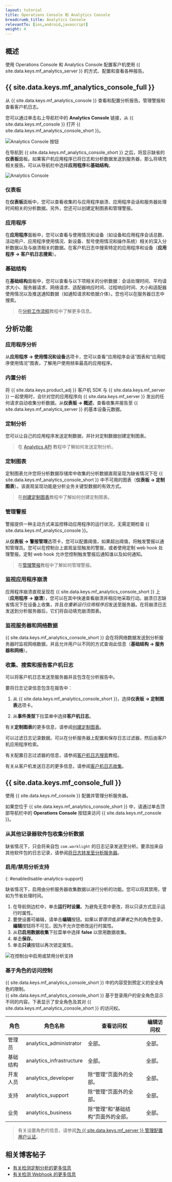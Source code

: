 ```yaml
---
layout: tutorial
title: Operations Console 和 Analytics Console
breadcrumb_title: Analytics Console
relevantTo: [ios,android,javascript]
weight: 4
---
```

<!-- NLS_CHARSET=UTF-8 -->

## 概述
使用 Operations Console 和 Analytics Console 配置客户机使用 {{ site.data.keys.mf_analytics_server }} 的方式、配置和查看各种报告。

## {{ site.data.keys.mf_analytics_console_full }}
从 {{ site.data.keys.mf_analytics_console }} 查看和配置分析报告。管理警报和查看客户机日志。

您可以通过单击右上导航栏中的 **Analytics Console** 链接，从 {{ site.data.keys.mf_console }} 打开 {{ site.data.keys.mf_analytics_console_short }}。

![Analytics Console 按钮](analytics-console-button.png)

在导航到 {{ site.data.keys.mf_analytics_console_short }} 之后，将显示缺省的**仪表板**面板。如果客户机应用程序已将日志和分析数据发送到服务器，那么将填充相关报告。可以从导航栏中选择**应用程序**和**基础结构**。

![Analytics Console](analytics-console.png)

### 仪表板
在**仪表板**面板中，您可以查看收集的与应用程序崩溃、应用程序会话和服务器处理时间相关的分析数据。另外，您还可以创建定制图表和管理警报。

### 应用程序
在**应用程序**面板中，您可以查看与使用情况和设备（如设备和应用程序会话总数、活动用户、应用程序使用情况、新设备、型号使用情况和操作系统）相关的深入分析数据以及与崩溃相关的数据。在客户机日志中搜索特定的应用程序和设备（**应用程序 → 客户机日志搜索**）。


### 基础结构
在**基础结构**面板中，您可以查看与以下项相关的分析数据：会话处理时间、平均请求大小、服务器请求、网络请求、适配器响应时间、过程响应时间、大小和适配器使用情况以及推送通知数据（如通知请求和依据介体）。您也可以在服务器日志中搜索。

> 在[分析工作流程](../workflows/)教程中了解更多信息。

## 分析功能

### 应用程序分析
从**应用程序 → 使用情况和设备**选项卡，您可以查看“应用程序会话”图表和“应用程序使用情况”图表，了解用户使用频率最高的应用程序。

### 内置分析
将 {{ site.data.keys.product_adj }} 客户机 SDK 与 {{ site.data.keys.mf_server }} 一起使用时，会针对您的应用程序向 {{ site.data.keys.mf_server }} 发出的任何请求自动收集分析数据。从**仪表板 → 概述**，查看收集并报告至 {{ site.data.keys.mf_analytics_server }} 的基本设备元数据。

### 定制分析
您可以让自己的应用程序发送定制数据，并针对定制数据创建定制图表。

> 在 [Analytics API](../analytics-api/) 教程中了解如何发送定制分析。

### 定制图表
定制图表允许您将分析数据存储库中收集的分析数据直观呈现为缺省情况下在 {{ site.data.keys.mf_analytics_console_short }} 中不可用的图表（**仪表板 → 定制图表**）。该直观呈现功能是分析业务关键型数据的有效方式。

> 在[创建定制图表](custom-charts/)教程中了解如何创建定制图表。

### 管理警报
警报提供一种主动方式来监控移动应用程序的运行状况，无需定期检查 {{ site.data.keys.mf_analytics_console }}。

从**仪表板 → 警报管理**选项卡，您可以配置阈值，如果超出阈值，将触发警报以通知管理员。您可以在控制台上直观呈现触发的警报，或者使用定制 web hook 处理警报。定制 web hook 允许您控制触发警报后通知谁以及如何通知。

> 在[管理警报](alerts/)教程中了解如何管理警报。

### 监视应用程序崩溃
应用程序崩溃直观呈现在 {{ site.data.keys.mf_analytics_console_short }} 上（**应用程序 → 崩溃**），您可以在其中快速查看崩溃并相应地采取行动。崩溃日志缺省情况下在设备上收集，并且*在重新运行应用程序后*发送至服务器。在将崩溃日志发送到分析服务器后，它们将自动填充崩溃图表。

### 监视服务器和网络数据
{{ site.data.keys.mf_analytics_console_short }} 会在将网络数据发送到分析服务器时监视网络数据，并且允许用户以不同的方式查询此信息（**基础结构 → 服务器和网络**）。


### 收集、搜索和报告客户机日志
可以将客户机日志发送至服务器并且包含在分析报告中。

要将日志记录信息包含在报告中：

1. 从 {{ site.data.keys.mf_analytics_console_short }}，选择**仪表板 → 定制图表**选项卡。

2. 从**事件类型**下拉菜单中选择**客户机日志**。

有关**定制图表**的更多信息，请参阅[创建定制图表](custom-charts/)。

可以过滤日志记录数据。可以在分析服务器上配置和保存日志过滤器，然后由客户机应用程序检索。

有关配置日志过滤器的信息，请参阅[客户机日志搜索](log-filters/)教程。

有关从客户机发送日志的更多信息，请参阅[客户机日志收集](../../application-development/client-side-log-collection/)。



## {{ site.data.keys.mf_console_full }}
使用 {{ site.data.keys.mf_console }} 配置并管理分析服务器。

如果您位于 {{ site.data.keys.mf_analytics_console_short }} 中，请通过单击顶部导航栏中的 **Operations Console** 按钮来访问 {{ site.data.keys.mf_console }}。

### 从其他记录器软件包收集分析数据
缺省情况下，只会将来自包 `com.worklight` 的日志记录发送至分析。要添加来自其他软件包的日志记录，请参阅[将日志转发至分析服务器](../../adapters/server-side-log-collection/java-adapter/#forwarding-logs-to-the-analytics-server)。


### 启用/禁用分析支持
{: #enabledisable-analytics-support}

缺省情况下，启用由分析服务器收集数据以进行分析的功能。您可以将其禁用，譬如为节省处理时间。

1. 在导航侧边栏中，单击**运行时设置**。为避免无意中更改，将以只读方式显示运行时属性。
2. 要使设置可编辑，请单击**编辑**按钮。如果以*管理员*或*部署者*之外的角色登录，**编辑**按钮将不可见，因为不允许您修改运行时属性。
3. 从**已启用数据收集**下拉菜单中选择 **false** 以禁用数据收集。
4. 单击**保存**。
5. 单击**只读**按钮以再次锁定属性。


![在控制台中启用或禁用分析支持](enable-disable-analytics.png)


### 基于角色的访问控制
{{ site.data.keys.mf_analytics_console_short }} 中的内容受到预定义的安全角色的限制。  
{{ site.data.keys.mf_analytics_console_short }} 基于登录用户的安全角色显示不同的内容。下表显示了安全角色及其对 {{ site.data.keys.mf_analytics_console_short }} 的访问权。

| 角色| 角色名称| 查看访问权| 编辑访问权|
|----------------|--------------------------|--------------------------------------------------------------------|-----------------|
| 管理员| analytics_administrator| 全部。| 全部。|
| 基础结构| analytics_infrastructure| 全部。| 全部。|
| 开发人员| analytics_developer| 除“管理”页面外的全部。| 全部。|
| 支持| analytics_support| 除“管理”页面外的全部。| 全部。|
| 业务| analytics_business| 除“管理”和“基础结构”页面外的全部。| 全部。|

> 有关设置角色的信息，请参阅[为 {{ site.data.keys.mf_server }} 管理配置用户认证](../../installation-configuration/production/server-configuration#configuring-user-authentication-for-mobilefirst-server-administration)。


## 相关博客帖子
* [有关检测定制分析的更多信息]({{site.baseurl}}/blog/2016/01/22/howto-custom-in-app-behavior-analytics/)
* [有关检测 Webhook 的更多信息]({{site.baseurl}}/blog/2015/10/19/using-mfp-adapters-endpoint-analytics-alerts-webhooks/)
